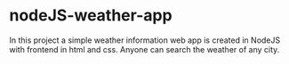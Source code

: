 # nodeJS-weather-app
In this project a simple weather information web app is created in NodeJS with frontend in html and css.
Anyone can search the weather of any city. 
